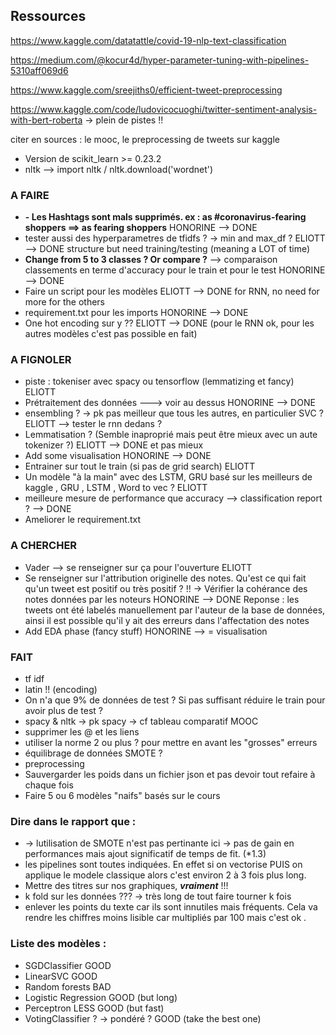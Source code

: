 
## Ressources

https://www.kaggle.com/datatattle/covid-19-nlp-text-classification

https://medium.com/@kocur4d/hyper-parameter-tuning-with-pipelines-5310aff069d6

https://www.kaggle.com/sreejiths0/efficient-tweet-preprocessing

https://www.kaggle.com/code/ludovicocuoghi/twitter-sentiment-analysis-with-bert-roberta -> plein de pistes !! 


citer en sources : le mooc, le preprocessing de tweets sur kaggle

- Version de scikit_learn >= 0.23.2
- nltk --> import nltk / nltk.download('wordnet')




### A FAIRE

- **- Les Hashtags sont mals supprimés. ex : as #coronavirus-fearing shoppers ==> as fearing shoppers** HONORINE --> DONE
- tester aussi des hyperparametres de tfidfs ?  -> min and max_df ? ELIOTT --> DONE structure but need training/testing (meaning a LOT of time)
- **Change from 5 to 3 classes ? Or compare ?**  --> comparaison classements en terme d'accuracy pour le train et pour le test HONORINE --> DONE
- Faire un script pour les modèles ELIOTT --> DONE for RNN, no need for more for the others
- requirement.txt pour les imports HONORINE --> DONE
- One hot encoding sur y ?? ELIOTT --> DONE (pour le RNN ok, pour les autres modèles c'est pas possible en fait)





### A FIGNOLER

- piste : tokeniser avec spacy ou tensorflow (lemmatizing et fancy) ELIOTT
- Prétraitement des données ---> voir au dessus HONORINE --> DONE
- ensembling ? -> pk pas meilleur que tous les autres, en particulier SVC ? ELIOTT  --> tester le rnn dedans ? 
- Lemmatisation ? (Semble inaproprié mais peut être mieux avec un aute tokenizer ?) ELIOTT  --> DONE et pas mieux
- Add some visualisation HONORINE --> DONE
- Entrainer sur tout le train (si pas de grid search) ELIOTT
- Un modèle "à la main" avec des LSTM, GRU basé sur les meilleurs de kaggle ,  GRU , LSTM ,  Word to vec ? ELIOTT
- meilleure mesure de performance que accuracy --> classification report ? --> DONE
- Ameliorer le requirement.txt





### A CHERCHER 

- Vader --> se renseigner sur ça pour l'ouverture ELIOTT
- Se renseigner sur l'attribution originelle des notes. Qu'est ce qui fait qu'un tweet est positif ou très positif ? !! -> Vérifier la cohérance des notes données par les noteurs HONORINE --> DONE
    Reponse : les tweets ont été labelés manuellement par l'auteur de la base de données, ainsi il est possible qu'il y ait des erreurs dans l'affectation des notes 
- Add EDA phase (fancy stuff) HONORINE --> = visualisation




### FAIT

- tf idf 
- latin !! (encoding)
- On n'a que 9% de données de test ? Si pas suffisant réduire le train pour avoir plus de test ? 
- spacy & nltk -> pk spacy -> cf tableau comparatif MOOC
- supprimer les @ et les liens
- utiliser la norme 2 ou plus ? pour mettre en avant les "grosses" erreurs
- équilibrage de données SMOTE ?
- preprocessing 
- Sauvergarder les poids dans un fichier json et pas devoir tout refaire à chaque fois
- Faire 5 ou 6 modèles "naifs" basés sur le cours 





### Dire dans le rapport que : 
- -> lutilisation de SMOTE n'est pas pertinante ici -> pas de gain en performances mais ajout significatif de temps de fit. (*1.3)
- les pipelines sont toutes indiquées. En effet si on vectorise PUIS on applique le modele classique alors c'est environ 2 à 3 fois plus long.  
- Mettre des titres sur nos graphiques, ***vraiment*** !!!
- k fold sur les données ??? -> très long de tout faire tourner k fois 
- enlever les points du texte car ils sont innutiles mais fréquents. Cela va rendre les chiffres moins  lisible car multipliés par 100 mais c'est ok .




### Liste des modèles : 

- SGDClassifier   GOOD
- LinearSVC   GOOD
- Random forests   BAD
- Logistic Regression  GOOD (but long)
- Perceptron LESS GOOD  (but fast)
- VotingClassifier ? -> pondéré ?  GOOD (take the best one)


    

